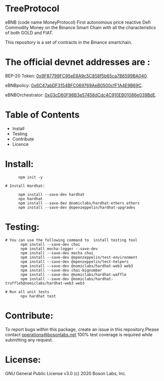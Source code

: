 # TreeProtocol

eBNB (code name MoneyProtocol) First autonomous price reactive Defi Commodity Money on the Binance Smart Chain with all the characteristics of both GOLD and FIAT.

This repository is a set of contracts in the Binance smartchain.

# The official devnet addresses are :

 BEP-20 Token: [0x9F87799FC95eE8A9c5C858f5b65ca7B6599BA040](https://testnet.bscscan.com/address/0x9F87799FC95eE8A9c5C858f5b65ca7B6599BA040#code).
 
 eBNBpolicy:  [0x6C47abDF3154BFC069769AeB0500cfF1A4E9B69C](https://testnet.bscscan.com/address/0x6C47abDF3154BFC069769AeB0500cfF1A4E9B69C#readProxyContract).
 
 eBNBOrchestrator: [0x03cD60F96B3e57458dCdc4C910EB01086e039BdE](https://testnet.bscscan.com/address/0x03cD60F96B3e57458dCdc4C910EB01086e039BdE#readProxyContract). 

# Table of Contents
  - Install
  - Testing
  - Contribute
  - Licence

# Install:

          npm init -y
          
    # Install Hardhat:  
  
          npm install --save-dev hardhat
          npx hardhat
          npm install --save-dev @nomiclabs/hardhat-ethers ethers
          npm install --save-dev @openzeppelin/hardhat-upgrades

# Testing:
    # You can use the following command to  install testing tool  
           npm install --save-dev chai
           npm install mocha-logger --save-dev
           npm install --save-dev mocha chai
           npm install --save-dev @openzeppelin/test-environment  
           npm install --save-dev @openzeppelin/test-helpers   
           npm install --save-dev @nomiclabs/hardhat-web3 web3    
           npm install --save-dev chai-bignumber                  
           npm install --save-dev @nomiclabs/hardhat-waffle   
           npm install --save-dev @nomiclabs/hardhat-truffle5@nomiclabs/hardhat-web3 web3               
     
    # Run all unit tests
           npx hardhat test
   
# Contribute:
To report bugs within this package, create an issue in this repository.Please contact operations@bosonlabs.net 
100% test coverage is required while submitting any request.	

# License:
GNU General Public License v3.0 (c) 2020 Boson Labs, Inc.

